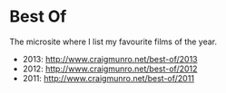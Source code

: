 Best Of
=======

The microsite where I list my favourite films of the year.

* 2013: http://www.craigmunro.net/best-of/2013
* 2012: http://www.craigmunro.net/best-of/2012
* 2011: http://www.craigmunro.net/best-of/2011
